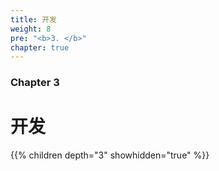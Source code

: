 ```yaml
---
title: 开发
weight: 8
pre: "<b>3. </b>"
chapter: true
---
```


### Chapter 3

# 开发

{{% children depth="3" showhidden="true" %}}